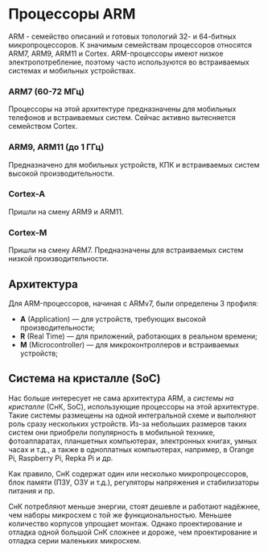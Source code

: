 # Процессоры ARM

ARM - семейство описаний и готовых топологий 32- и 64-битных микропроцессоров. К значимым семействам процессоров относятся ARM7, ARM9, ARM11 и Cortex. ARM-процессоры имеют низкое электропотребление, поэтому часто используются во встраиваемых системах и мобильных устройствах.

### ARM7 (60-72 МГц)

Процессоры на этой архитектуре предназначены для мобильных телефонов и встраиваемых систем. Сейчас активно вытесняется семейством Cortex.

### ARM9, ARM11 (до 1 ГГц)

Предназначено для мобильных устройств, КПК и встраиваемых систем высокой производительности.

### Cortex-A

Пришли на смену ARM9 и ARM11.

### Cortex-M

Пришли на смену ARM7. Предназначены для встраиваемых систем низкой производительности.

## Архитектура

Для ARM-процессоров, начиная с ARMv7, были определены 3 профиля:

- **A** (Application) — для устройств, требующих высокой производительности;
- **R** (Real Time) — для приложений, работающих в реальном времени;
- **M** (Microcontroller) — для микроконтроллеров и встраиваемых устройств;

## Система на кристалле (SoC)

Нас больше интересует не сама архитектура ARM, а *системы на кристалле* (СнК, SoC), использующие процессоры на этой архитектуре. Такие системы размещены на одной интегральной схеме и выполняют роль сразу нескольких устройств. Из-за небольших размеров таких систем они приобрели популярность в мобильной технике, фотоаппаратах, планшетных компьютерах, электронных книгах, умных часах и т.д., а также в одноплатных компьютерах, например, в Orange Pi, Raspberry Pi, Repka Pi и др.

Как правило, СнК содержат один или несколько микропроцессоров, блок памяти (ПЗУ, ОЗУ и т.д.), регуляторы напряжения и стабилизаторы питания и пр.

СнК потребляют меньше энергии, стоят дешевле и работают надёжнее, чем наборы микросхем с той же функциональностью. Меньшее количество корпусов упрощает монтаж. Однако проектирование и отладка одной большой СнК сложнее и дороже, чем проектирование и отладка серии маленьких микросхем.
